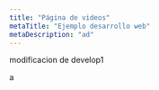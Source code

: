 ```yaml
---
title: "Página de videos"
metaTitle: "Ejemplo desarrollo web"
metaDescription: "ad"
---
```



<YouTube youTubeId="Ag1AKIl_2GM" />

modificacion de develop1

a
